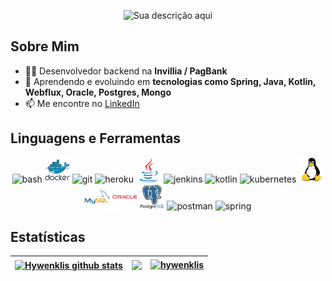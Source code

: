 <p align="center">
  <img src="https://github.com/hywenklis/hywenklis/raw/main/assets/header-github.gif" alt="Sua descrição aqui">
</p>

## Sobre Mim

- 👨‍💻 Desenvolvedor backend na **Invillia / PagBank**
- 🌱 Aprendendo e evoluindo em **tecnologias como Spring, Java, Kotlin, Webflux, Oracle, Postgres, Mongo**
- 📫 Me encontre no [LinkedIn](https://www.linkedin.com/in/hywenklis)

## Linguagens e Ferramentas

<p align="center">
  <img src="https://www.vectorlogo.zone/logos/gnu_bash/gnu_bash-icon.svg" alt="bash" width="40" height="40"/> 
  <img src="https://raw.githubusercontent.com/devicons/devicon/master/icons/docker/docker-original-wordmark.svg" alt="docker" width="40" height="40"/> 
  <img src="https://www.vectorlogo.zone/logos/git-scm/git-scm-icon.svg" alt="git" width="40" height="40"/>
  <img src="https://www.vectorlogo.zone/logos/heroku/heroku-icon.svg" alt="heroku" width="40" height="40"/> 
  <img src="https://raw.githubusercontent.com/devicons/devicon/master/icons/java/java-original.svg" alt="java" width="40" height="40"/>
  <img src="https://www.vectorlogo.zone/logos/jenkins/jenkins-icon.svg" alt="jenkins" width="40" height="40"/> 
  <img src="https://www.vectorlogo.zone/logos/kotlinlang/kotlinlang-icon.svg" alt="kotlin" width="40" height="40"/> 
  <img src="https://www.vectorlogo.zone/logos/kubernetes/kubernetes-icon.svg" alt="kubernetes" width="40" height="40"/> 
  <img src="https://raw.githubusercontent.com/devicons/devicon/master/icons/linux/linux-original.svg" alt="linux" width="40" height="40"/>
  <img src="https://raw.githubusercontent.com/devicons/devicon/master/icons/mysql/mysql-original-wordmark.svg" alt="mysql" width="40" height="40"/> 
  <img src="https://raw.githubusercontent.com/devicons/devicon/master/icons/oracle/oracle-original.svg" alt="oracle" width="40" height="40"/> 
  <img src="https://raw.githubusercontent.com/devicons/devicon/master/icons/postgresql/postgresql-original-wordmark.svg" alt="postgresql" width="40" height="40"/>
  <img src="https://www.vectorlogo.zone/logos/getpostman/getpostman-icon.svg" alt="postman" width="40" height="40"/> 
  <img src="https://www.vectorlogo.zone/logos/springio/springio-icon.svg" alt="spring" width="40" height="40"/>
</p>

## Estatísticas

| <a href="https://github.com/hywenklis/github-readme-stats"><img align="center" src="https://github-readme-stats.vercel.app/api?username=hywenklis&show_icons=true&include_all_commits=true&theme=buefy&hide_border=true" alt="Hywenklis github stats" /></a> | <a href="https://github.com/hywenklis/github-readme-stats"><img align="center" src="https://github-readme-stats.vercel.app/api/top-langs/?username=hywenklis&layout=compact&theme=buefy&hide_border=true" /></a> | <a href="https://github.com/hywenklis/github-readme-stats"><img src="https://github-readme-streak-stats.herokuapp.com/?user=hywenklis&" alt="hywenklis" /></a> |
| ------------- | ------------- | ------------- |
